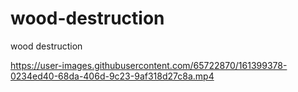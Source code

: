 # wood-destruction
wood destruction



https://user-images.githubusercontent.com/65722870/161399378-0234ed40-68da-406d-9c23-9af318d27c8a.mp4


